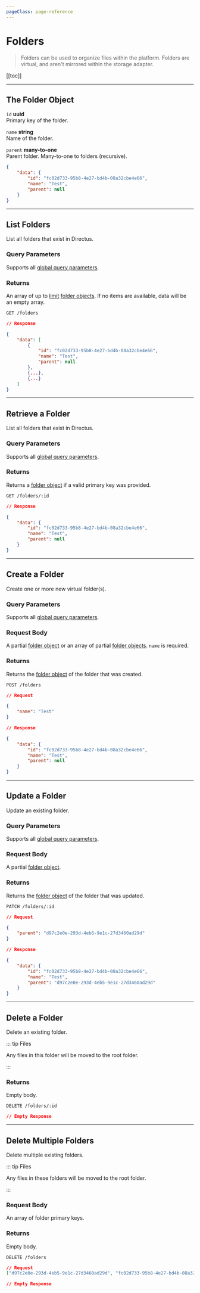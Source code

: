 ```yaml
---
pageClass: page-reference
---
```


# Folders

<div class="two-up">
<div class="left">

> Folders can be used to organize files within the platform. Folders are virtual, and aren't mirrored within the storage adapter.

</div>
<div class="right">

[[toc]]

</div>
</div>

---

## The Folder Object

<div class="two-up">
<div class="left">
<div class="definitions">

`id` **uuid**\
Primary key of the folder.

`name` **string**\
Name of the folder.

`parent` **many-to-one**\
Parent folder. Many-to-one to folders (recursive).

</div>
</div>
<div class="right">

```json
{
	"data": {
		"id": "fc02d733-95b8-4e27-bd4b-08a32cbe4e66",
		"name": "Test",
		"parent": null
	}
}
```

</div>
</div>

---

## List Folders

List all folders that exist in Directus.

<div class="two-up">
<div class="left">

### Query Parameters

Supports all [global query parameters](/reference/api/query).

### Returns

An array of up to [limit](/reference/api/query/#limit) [folder objects](#the-folder-object). If no items are available,
data will be an empty array.

</div>
<div class="right">

```
GET /folders
```

```json
// Response

{
	"data": [
		{
			"id": "fc02d733-95b8-4e27-bd4b-08a32cbe4e66",
			"name": "Test",
			"parent": null
		},
		{...},
		{...}
	]
}
```

</div>
</div>

---

## Retrieve a Folder

List all folders that exist in Directus.

<div class="two-up">
<div class="left">

### Query Parameters

Supports all [global query parameters](/reference/api/query).

### Returns

Returns a [folder object](#the-folder-object) if a valid primary key was provided.

</div>
<div class="right">

```
GET /folders/:id
```

```json
// Response

{
	"data": {
		"id": "fc02d733-95b8-4e27-bd4b-08a32cbe4e66",
		"name": "Test",
		"parent": null
	}
}
```

</div>
</div>

---

## Create a Folder

Create one or more new virtual folder(s).

<div class="two-up">
<div class="left">

### Query Parameters

Supports all [global query parameters](/reference/api/query).

### Request Body

A partial [folder object](#the-folder-object) or an array of partial [folder objects](#the-folder-object). `name` is
required.

### Returns

Returns the [folder object](#the-folder-object) of the folder that was created.

</div>
<div class="right">

```
POST /folders
```

```json
// Request

{
	"name": "Test"
}
```

```json
// Response

{
	"data": {
		"id": "fc02d733-95b8-4e27-bd4b-08a32cbe4e66",
		"name": "Test",
		"parent": null
	}
}
```

</div>
</div>

---

## Update a Folder

Update an existing folder.

<div class="two-up">
<div class="left">

### Query Parameters

Supports all [global query parameters](/reference/api/query).

### Request Body

A partial [folder object](#the-folder-object).

### Returns

Returns the [folder object](#the-folder-object) of the folder that was updated.

</div>
<div class="right">

```
PATCH /folders/:id
```

```json
// Request

{
	"parent": "d97c2e0e-293d-4eb5-9e1c-27d3460ad29d"
}
```

```json
// Response

{
	"data": {
		"id": "fc02d733-95b8-4e27-bd4b-08a32cbe4e66",
		"name": "Test",
		"parent": "d97c2e0e-293d-4eb5-9e1c-27d3460ad29d"
	}
}
```

</div>
</div>

---

## Delete a Folder

Delete an existing folder.

<div class="two-up">
<div class="left">

::: tip Files

Any files in this folder will be moved to the root folder.

:::

### Returns

Empty body.

</div>
<div class="right">

```
DELETE /folders/:id
```

```json
// Empty Response
```

</div>
</div>

---

## Delete Multiple Folders

Delete multiple existing folders.

<div class="two-up">
<div class="left">

::: tip Files

Any files in these folders will be moved to the root folder.

:::

### Request Body

An array of folder primary keys.

### Returns

Empty body.

</div>
<div class="right">

```
DELETE /folders
```

```json
// Request
["d97c2e0e-293d-4eb5-9e1c-27d3460ad29d", "fc02d733-95b8-4e27-bd4b-08a32cbe4e66"]
```

```json
// Empty Response
```

</div>
</div>

